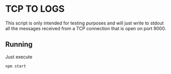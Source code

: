 # TCP TO LOGS

This script is only intended for testing purposes and will just write to stdout all the
messages received from a TCP connection that is open on port 9000.

## Running

Just execute

`npm start`
